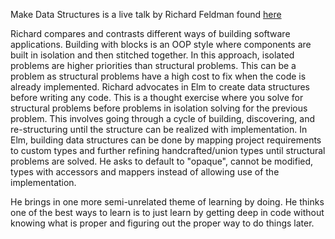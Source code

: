 Make Data Structures is a live talk by Richard Feldman found [here](https://www.youtube.com/watch?v=x1FU3e0sT1I)

Richard compares and contrasts different ways of building software applications. Building with blocks is an OOP style where components are built in isolation and then stitched together. In this approach, isolated problems are higher priorities than structural problems. This can be a problem as structural problems have a high cost to fix when the code is already implemented. Richard advocates in Elm to create data structures before writing any code. This is a thought exercise where you solve for structural problems before problems in isolation solving for the previous problem. This involves going through a cycle of building, discovering, and re-structuring until the structure can be realized with implementation. In Elm, building data structures can be done by mapping project requirements to custom types and further refining handcrafted/union types until structural problems are solved. He asks to default to "opaque", cannot be modified, types with accessors and mappers instead of allowing use of the implementation. 

He brings in one more semi-unrelated theme of learning by doing. He thinks one of the best ways to learn is to just learn by getting deep in code without knowing what is proper and figuring out the proper way to do things later.
